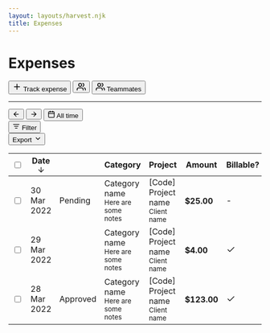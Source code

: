 ```yaml
---
layout: layouts/harvest.njk
title: Expenses
---
```


<main>
  <div class="flex justify-space-between">
    <div class="flex">
      <h1>Expenses</h1>
    </div>
    <div class="flex">
      <button class="button primary">
        <svg xmlns="http://www.w3.org/2000/svg" width="18" height="18" viewBox="0 0 24 24" fill="none" stroke="currentColor" stroke-width="2" stroke-linecap="round" stroke-linejoin="round"><line x1="12" y1="5" x2="12" y2="19"></line><line x1="5" y1="12" x2="19" y2="12"></line></svg>
        Track expense
      </button>
      <button class="button button-icon show-mobile">
        <svg xmlns="http://www.w3.org/2000/svg" width="18" height="18" viewBox="0 0 24 24" fill="none" stroke="currentColor" stroke-width="2" stroke-linecap="round" stroke-linejoin="round"><path d="M17 21v-2a4 4 0 0 0-4-4H5a4 4 0 0 0-4 4v2"></path><circle cx="9" cy="7" r="4"></circle><path d="M23 21v-2a4 4 0 0 0-3-3.87"></path><path d="M16 3.13a4 4 0 0 1 0 7.75"></path></svg>
      </button>
      <button class="button show-desktop">
        <svg xmlns="http://www.w3.org/2000/svg" width="18" height="18" viewBox="0 0 24 24" fill="none" stroke="currentColor" stroke-width="2" stroke-linecap="round" stroke-linejoin="round"><path d="M17 21v-2a4 4 0 0 0-4-4H5a4 4 0 0 0-4 4v2"></path><circle cx="9" cy="7" r="4"></circle><path d="M23 21v-2a4 4 0 0 0-3-3.87"></path><path d="M16 3.13a4 4 0 0 1 0 7.75"></path></svg>
        Teammates
      </button>
    </div>
  </div>

  <hr class="mt-16 mb-16">

  <div class="flex justify-space-between filters">
    <div class="flex">
      <div class="button-group">
        <button class="button button-sm button-icon is-disabled"><svg xmlns="http://www.w3.org/2000/svg" width="15" height="15" viewBox="0 0 24 24" fill="none" stroke="currentColor" stroke-width="2" stroke-linecap="round" stroke-linejoin="round"><line x1="19" y1="12" x2="5" y2="12"></line><polyline points="12 19 5 12 12 5"></polyline></svg></button>
        <button class="button button-sm button-icon is-disabled"><svg xmlns="http://www.w3.org/2000/svg" width="15" height="15" viewBox="0 0 24 24" fill="none" stroke="currentColor" stroke-width="2" stroke-linecap="round" stroke-linejoin="round"><line x1="5" y1="12" x2="19" y2="12"></line><polyline points="12 5 19 12 12 19"></polyline></svg></button>
        <button class="button button-sm"><svg xmlns="http://www.w3.org/2000/svg" width="15" height="15" viewBox="0 0 24 24" fill="none" stroke="currentColor" stroke-width="2" stroke-linecap="round" stroke-linejoin="round"><rect x="3" y="4" width="18" height="18" rx="2" ry="2"></rect><line x1="16" y1="2" x2="16" y2="6"></line><line x1="8" y1="2" x2="8" y2="6"></line><line x1="3" y1="10" x2="21" y2="10"></line></svg> All time</button>
      </div>
      <button class="button button-sm"><svg xmlns="http://www.w3.org/2000/svg" width="15" height="15" viewBox="0 0 24 24" fill="none" stroke="currentColor" stroke-width="2" stroke-linecap="round" stroke-linejoin="round"><line x1="6" y1="12" x2="18" y2="12"></line><line x1="3" y1="6" x2="21" y2="6"></line><line x1="9" y1="18" x2="15" y2="18"></line></svg> Filter</button>
    </div>
    <div class="flex">
      <button class="button button-sm">Export <svg xmlns="http://www.w3.org/2000/svg" width="15" height="15" viewBox="0 0 24 24" fill="none" stroke="currentColor" stroke-width="2" stroke-linecap="round" stroke-linejoin="round"><polyline points="8 10 14 16 20 10"></polyline></svg></button>
    </div>
  </div>

  <div class="table-wrapper mt-16">
    <table border="0" class="table expense-table mb-16" cellpadding="0" cellspacing="0">
      <thead>
        <tr>
          <th class="no-width"><input type="checkbox"></th>
          <th class="no-width pr-0 is-sorted">Date <svg xmlns="http://www.w3.org/2000/svg" width="16" height="16" viewBox="0 0 24 24" fill="none" stroke="currentColor" stroke-width="2" stroke-linecap="round" stroke-linejoin="round" class="feather feather-arrow-down"><line x1="12" y1="5" x2="12" y2="19"></line><polyline points="19 12 12 19 5 12"></polyline></svg></th>
          <th class="no-width pr-32"></th>
          <th>Category</th>
          <th>Project</th>
          <th class="no-width text-right">Amount</th>
          <th class="no-width no-width text-center">Billable?</th>
          <th class="no-width no-width text-center">Reimbursed?</th>
          <th class="no-width pr-0"></th>
          <th class="no-width"></th>
        </tr>
      </thead>
      <tbody>
        <tr>
          <td class="no-width"><input type="checkbox"></td>
          <td class="no-width pr-0 nowrap">30 Mar 2022</td>
          <td class="no-width pr-32"><div class="badge pending">Pending</div></td>
          <td>
            Category name<br>
            <small class="color-secondary">Here are some notes</small>
          </td>
          <td>
            [Code] Project name<br>
            <small class="color-secondary">Client name</small>
          </td>
          <td class="no-width text-right nowrap">
            <h4>$25.00</h4>
          </td>
          <td class="no-width text-center">-</td>
          <td class="no-width text-center"><svg xmlns="http://www.w3.org/2000/svg" width="18" height="18" viewBox="0 0 24 24" fill="none" stroke="currentColor" stroke-width="2" stroke-linecap="round" stroke-linejoin="round" style="vertical-align:middle"><polyline points="20 6 9 17 4 12"></polyline></svg></td>
          <td class="text-right no-width pr-0">
            <div class="flex justify-content-end nowrap">
              <a href="#" class="button button-sm button-empty button-icon">
                <svg xmlns="http://www.w3.org/2000/svg" width="17" height="17" viewBox="0 0 24 24" fill="none" stroke="currentColor" stroke-width="2" stroke-linecap="round" stroke-linejoin="round"><path d="M21.44 11.05l-9.19 9.19a6 6 0 0 1-8.49-8.49l9.19-9.19a4 4 0 0 1 5.66 5.66l-9.2 9.19a2 2 0 0 1-2.83-2.83l8.49-8.48"></path></svg>
              </a>
              <a href="#" class="button button-sm button-empty button-icon">
                <svg xmlns="http://www.w3.org/2000/svg" width="17" height="17" viewBox="0 0 24 24" fill="none" stroke="currentColor" stroke-width="3" stroke-linecap="round" stroke-linejoin="round"><circle cx="12" cy="12" r="1"></circle><circle cx="20" cy="12" r="1"></circle><circle cx="4" cy="12" r="1"></circle></svg>
              </a>
            </div>
          </td>
          <td class="no-width text-right">
            <button class="button button-sm">Resubmit</button>
          </td>
        </tr>
        <tr>
          <td class="no-width"><input type="checkbox"></td>
          <td class="no-width pr-0 nowrap">29 Mar 2022</td>
          <td class="no-width pr-32"></td>
          <td>
            Category name<br>
            <small class="color-secondary">Here are some notes</small>
          </td>
          <td>
            [Code] Project name<br>
            <small class="color-secondary">Client name</small>
          </td>
          <td class="no-width text-right nowrap">
            <h4>$4.00</h4>
          </td>
          <td class="no-width text-center"><svg xmlns="http://www.w3.org/2000/svg" width="18" height="18" viewBox="0 0 24 24" fill="none" stroke="currentColor" stroke-width="2" stroke-linecap="round" stroke-linejoin="round" style="vertical-align:middle"><polyline points="20 6 9 17 4 12"></polyline></svg></td>
          <td class="no-width text-center">-</td>
          <td class="text-right no-width pr-0">
            <div class="flex justify-content-end nowrap">
              <a href="#" class="button button-sm button-empty button-icon">
                <svg xmlns="http://www.w3.org/2000/svg" width="17" height="17" viewBox="0 0 24 24" fill="none" stroke="currentColor" stroke-width="3" stroke-linecap="round" stroke-linejoin="round"><circle cx="12" cy="12" r="1"></circle><circle cx="20" cy="12" r="1"></circle><circle cx="4" cy="12" r="1"></circle></svg>
              </a>
            </div>
          </td>
          <td class="no-width text-right">
            <button class="button button-sm">Submit</button>
          </td>
        </tr>
        <tr class="locked">
          <td class="no-width"><input type="checkbox"></td>
          <td class="no-width pr-0 nowrap">28 Mar 2022 </td>
          <td class="no-width pr-32"><div class="badge green">Approved</div></td>
          <td>
            Category name<br>
            <small class="color-secondary">Here are some notes</small>
          </td>
          <td>
            [Code] Project name<br>
            <small class="color-secondary">Client name</small>
          </td>
          <td class="no-width text-right nowrap">
            <h4>$123.00</h4>
          </td>
          <td class="no-width text-center"><svg xmlns="http://www.w3.org/2000/svg" width="18" height="18" viewBox="0 0 24 24" fill="none" stroke="currentColor" stroke-width="2" stroke-linecap="round" stroke-linejoin="round" style="vertical-align:middle"><polyline points="20 6 9 17 4 12"></polyline></svg></td>
          <td class="no-width text-center"><svg xmlns="http://www.w3.org/2000/svg" width="18" height="18" viewBox="0 0 24 24" fill="none" stroke="currentColor" stroke-width="2" stroke-linecap="round" stroke-linejoin="round" style="vertical-align:middle"><polyline points="20 6 9 17 4 12"></polyline></svg></td>
          <td class="text-right no-width pr-0">
            <div class="flex justify-content-end nowrap">
              <a href="#" class="button button-sm button-empty button-icon">
                <svg xmlns="http://www.w3.org/2000/svg" width="17" height="17" viewBox="0 0 24 24" fill="none" stroke="currentColor" stroke-width="2" stroke-linecap="round" stroke-linejoin="round"><path d="M21.44 11.05l-9.19 9.19a6 6 0 0 1-8.49-8.49l9.19-9.19a4 4 0 0 1 5.66 5.66l-9.2 9.19a2 2 0 0 1-2.83-2.83l8.49-8.48"></path></svg>
              </a>
              <a href="#" class="button button-sm button-empty button-icon">
                <svg xmlns="http://www.w3.org/2000/svg" width="17" height="17" viewBox="0 0 24 24" fill="none" stroke="currentColor" stroke-width="2" stroke-linecap="round" stroke-linejoin="round" class="feather feather-lock"><rect x="3" y="11" width="18" height="11" rx="2" ry="2"></rect><path d="M7 11V7a5 5 0 0 1 10 0v4"></path></svg>
              </a>
            </div>
          </td>
          <td class="no-width text-right">
            <button class="button button-sm button-empty">Withdraw</button>
          </td>
        </tr>
      </tbody>
    </table>
  </div>
</main>
